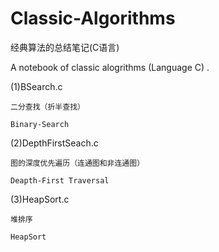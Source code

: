# Classic-Algorithms
经典算法的总结笔记(C语言)

A notebook of classic alogrithms (Language C) .

(1)BSearch.c
    
    二分查找（折半查找）
    
    Binary-Search
    
(2)DepthFirstSeach.c
    
    图的深度优先遍历（连通图和非连通图）
    
    Deapth-First Traversal
    
(3)HeapSort.c

    堆排序
    
    HeapSort
